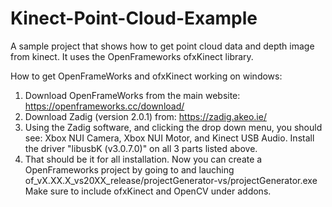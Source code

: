 # Kinect-Point-Cloud-Example
A sample project that shows how to get point cloud data and depth image from kinect. It uses the OpenFrameworks ofxKinect library.

How to get OpenFrameWorks and ofxKinect working on windows:
1. Download OpenFrameWorks from the main website:
    https://openframeworks.cc/download/
2. Download Zadig (version 2.0.1) from:
    https://zadig.akeo.ie/
3. Using the Zadig software, and clicking the drop down menu, you should see:
    Xbox NUI Camera, Xbox NUI Motor, and Kinect USB Audio.
    Install the driver "libusbK (v3.0.7.0)" on all 3 parts listed above.
4. That should be it for all installation. 
    Now you can create a OpenFrameworks project by going to and lauching
    of_vX.XX.X_vs20XX_release/projectGenerator-vs/projectGenerator.exe
    Make sure to include ofxKinect and OpenCV under addons.
